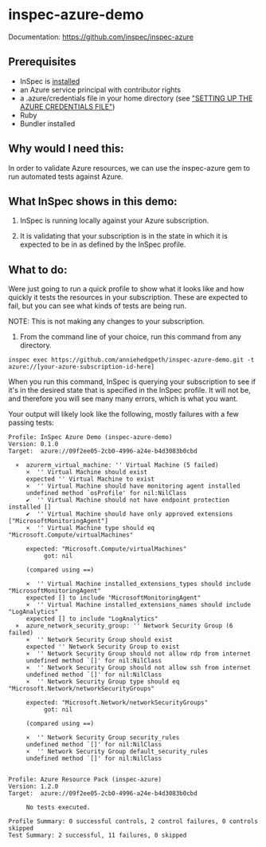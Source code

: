 # inspec-azure-demo

Documentation: https://github.com/inspec/inspec-azure

## Prerequisites

 - InSpec is [installed](https://www.inspec.io/downloads/)
 - an Azure service principal with contributor rights
 - a .azure/credentials file in your home directory (see ["SETTING UP THE AZURE CREDENTIALS FILE"](https://www.inspec.io/docs/reference/platforms/))
 - Ruby
 - Bundler installed

## Why would I need this:
In order to validate Azure resources, we can use the inspec-azure gem to run automated tests against Azure.

## What InSpec shows in this demo:

1. InSpec is running locally against your Azure subscription. 

2. It is validating that your subscription is in the state in which it is expected to be in as defined by the InSpec profile.

## What to do:

Were just going to run a quick profile to show what it looks like and how quickly it tests the resources in your subscription. These are expected to fail, but you can see what kinds of tests are being run.

NOTE: This is not making any changes to your subscription.

1. From the command line of your choice, run this command from any directory.

```
inspec exec https://github.com/anniehedgpeth/inspec-azure-demo.git -t azure://[your-azure-subscription-id-here]
```

When you run this command, InSpec is querying your subscription to see if it's in the desired state that is specified in the InSpec profile. It will not be, and therefore you will see many many errors, which is what you want.

Your output will likely look like the following, mostly failures with a few passing tests:

```
Profile: InSpec Azure Demo (inspec-azure-demo)
Version: 0.1.0
Target:  azure://09f2ee05-2cb0-4996-a24e-b4d3083b0cbd

  ×  azurerm_virtual_machine: '' Virtual Machine (5 failed)
     ×  '' Virtual Machine should exist
     expected '' Virtual Machine to exist
     ×  '' Virtual Machine should have monitoring agent installed
     undefined method `osProfile' for nil:NilClass
     ✔  '' Virtual Machine should not have endpoint protection installed []
     ✔  '' Virtual Machine should have only approved extensions ["MicrosoftMonitoringAgent"]
     ×  '' Virtual Machine type should eq "Microsoft.Compute/virtualMachines"

     expected: "Microsoft.Compute/virtualMachines"
          got: nil

     (compared using ==)

     ×  '' Virtual Machine installed_extensions_types should include "MicrosoftMonitoringAgent"
     expected [] to include "MicrosoftMonitoringAgent"
     ×  '' Virtual Machine installed_extensions_names should include "LogAnalytics"
     expected [] to include "LogAnalytics"
  ×  azure_network_security_group: '' Network Security Group (6 failed)
     ×  '' Network Security Group should exist
     expected '' Network Security Group to exist
     ×  '' Network Security Group should not allow rdp from internet
     undefined method `[]' for nil:NilClass
     ×  '' Network Security Group should not allow ssh from internet
     undefined method `[]' for nil:NilClass
     ×  '' Network Security Group type should eq "Microsoft.Network/networkSecurityGroups"

     expected: "Microsoft.Network/networkSecurityGroups"
          got: nil

     (compared using ==)

     ×  '' Network Security Group security_rules
     undefined method `[]' for nil:NilClass
     ×  '' Network Security Group default_security_rules
     undefined method `[]' for nil:NilClass


Profile: Azure Resource Pack (inspec-azure)
Version: 1.2.0
Target:  azure://09f2ee05-2cb0-4996-a24e-b4d3083b0cbd

     No tests executed.

Profile Summary: 0 successful controls, 2 control failures, 0 controls skipped
Test Summary: 2 successful, 11 failures, 0 skipped
```